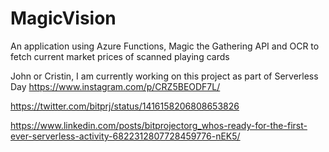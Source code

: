 # MagicVision
An application using Azure Functions, Magic the Gathering API and OCR to fetch current market prices of scanned playing cards

John or Cristin, I am currently working on this project as part of Serverless Day
https://www.instagram.com/p/CRZ5BEODF7L/

https://twitter.com/bitprj/status/1416158206808653826

https://www.linkedin.com/posts/bitprojectorg_whos-ready-for-the-first-ever-serverless-activity-6822312807728459776-nEK5/
